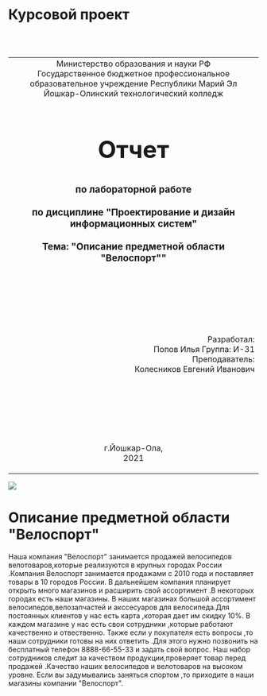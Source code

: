 # Курсовой проект
<table style="width: 100%;">
  <tr>
    <td style="text-align: center; border: none;">
    Министерство образования и науки РФ<br>
Государственное бюджетное профессиональное образовательное учреждение Республики Марий Эл<br>
Йошкар-Олинский технологический колледж
</td>
  </tr>
  <tr>
    <td style="text-align: center; border: none; height: 15em;">
    <h2 style="font-size:3em;">Отчет</h2>
      <h3>по лабораторной работе<br><br> по дисциплине "Проектирование и дизайн информационных систем"<br><br> Тема:<b> "Описание предметной области "Велоспорт""<b> </h3></td>
  </tr>
  <tr>
    <br><br><td style="text-align: right; border: none; height: 20em;">
      Разработал: <br/>
      Попов Илья
      Группа: И-31<br>
      Преподаватель:<br>
      Колесников Евгений Иванович
    </td>
  </tr>
  <tr>
    <td style="text-align: center; border: none; height: 5em;">
    г.Йошкар-Ола,<br> 2021</td>
  </tr>
</table>

![](../123.jpg)

# Описание предметной области "Велоспорт"
 Наша компания "Велоспорт" занимается продажей велосипедов велотоваров,которые реализуются в крупных городах России .Компания Велоспорт занимается продажами с 2010 года и поставляет товары в 10 городов России.
 В дальнейшем компания планирует открыть много магазинов и расширить свой ассортимент .В некоторых городах есть наши магазины.
 В наших магазинах большой ассортимент велосипедов,велозапчастей и акссесуаров для велосипеда.Для постоянных клиентов у нас есть карта ,которая дает им скидку 10%.
 В каждом магазине у нас есть свои сотрудники ,которые работают качественно и отвественно. Также если у покупателя есть вопросы ,то наши сотрудники готовы на них ответить .Для этого нужно позвонить на бесплатный телефон 8888-66-55-33 и задать свой вопрос.
 Наш набор сотрудников следит за качеством продукции,проверяет товар перед продажей .Качество наших велосипедов и велотоваров на высоком уровне.
 Если вы задумывались заняться спортом ,то приходите в наши магазины компании "Велоспорт".
